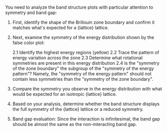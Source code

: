 You need to analyze the band structure plots with particular attention to symmetry and band gap:

1. First, identify the shape of the Brillouin zone boundary and confirm it matches what's expected for a {lattice} lattice.
2. Next, examine the symmetry of the energy distribution shown by the false color plot:

    2.1 Identify the highest energy regions (yellow)
    2.2 Trace the pattern of energy variation across the zone
    2.3 Determine what rotational symmetries are present in this energy distribution
    2.4 Is the "symmetry of the zone boundary" the subgroup of the "symmetry of the energy pattern"? Namely, the "symmetry of the energy pattern" should not contain less symmetries than the "symmetry of the zone boundary".

3. Compare the symmetry you observe in the energy distribution with what would be expected for an isotropic {lattice} lattice.
4. Based on your analysis, determine whether the band structure displays the full symmetry of the {lattice} lattice or a reduced symmetry.
5. Band gap evaluation: Since the interaction is infinitesimal, the band gap should be almost the same as the non-interacting band gap. 